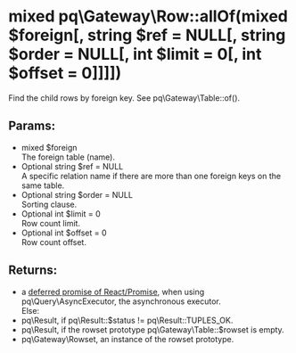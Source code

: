 # mixed pq\Gateway\Row::allOf(mixed $foreign[, string $ref = NULL[, string $order = NULL[, int $limit = 0[, int $offset = 0]]]])

Find the child rows by foreign key.
See pq\Gateway\Table::of().

## Params:

* mixed $foreign  
  The foreign table (name).
* Optional string $ref = NULL  
  A specific relation name if there are more than one foreign keys on the same table.
* Optional string $order = NULL  
  Sorting clause.
* Optional int $limit = 0  
  Row count limit.
* Optional int $offset = 0  
  Row count offset.

## Returns:

* a [deferred promise of React/Promise](https://github.com/reactphp/promise#deferred-1), when using pq\Query\AsyncExecutor, the asynchronous executor.  
  Else:
* pq\Result, if pq\Result::$status != pq\Result::TUPLES_OK.
* pq\Result, if the rowset prototype pq\Gateway\Table::$rowset is empty.
* pq\Gateway\Rowset, an instance of the rowset prototype.
